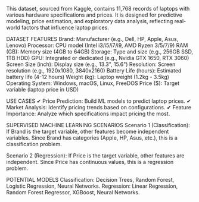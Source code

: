 This dataset, sourced from Kaggle, contains 11,768 records of laptops with various hardware specifications and prices. It is designed for predictive modeling, price estimation, and exploratory data analysis, reflecting real-world factors that influence laptop prices.

DATASET FEATURES
Brand: Manufacturer (e.g., Dell, HP, Apple, Asus, Lenovo)
Processor: CPU model (Intel i3/i5/i7/i9, AMD Ryzen 3/5/7/9)
RAM (GB): Memory size (4GB to 64GB)
Storage: Type and size (e.g., 256GB SSD, 1TB HDD)
GPU: Integrated or dedicated (e.g., Nvidia GTX 1650, RTX 3060)
Screen Size (inch): Display size (e.g., 13.3", 15.6")
Resolution: Screen resolution (e.g., 1920x1080, 3840x2160)
Battery Life (hours): Estimated battery life (4-12 hours)
Weight (kg): Laptop weight (1.2kg - 3.5kg)
Operating System: Windows, macOS, Linux, FreeDOS
Price ($): Target variable (laptop price in USD)

USE CASES
✔ Price Prediction: Build ML models to predict laptop prices.
✔ Market Analysis: Identify pricing trends based on configurations.
✔ Feature Importance: Analyze which specifications impact pricing the most.

SUPERVISED MACHINE LEARNING SCENARIOS
Scenario 1 (Classification):
If Brand is the target variable, other features become independent variables.
Since Brand has categories (Apple, HP, Asus, etc.), this is a classification problem.

Scenario 2 (Regression):
If Price is the target variable, other features are independent.
Since Price has continuous values, this is a regression problem.

POTENTIAL MODELS
Classification: Decision Trees, Random Forest, Logistic Regression, Neural Networks.
Regression: Linear Regression, Random Forest Regressor, XGBoost, Neural Networks.
